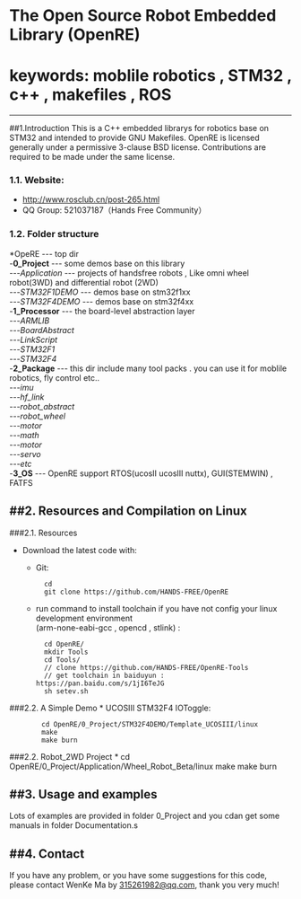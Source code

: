 # The Open Source Robot Embedded Library (OpenRE)  
# keywords: moblile robotics , STM32 , c++ , makefiles , ROS 
------------------------------------------------------------------------------
##1.Introduction
This is a C++ embedded librarys for robotics base on STM32 and intended to provide GNU Makefiles.
OpenRE is licensed generally under a permissive 3-clause BSD license. Contributions are required to be made under the same license.

### 1.1. Website: 
- http://www.rosclub.cn/post-265.html
- QQ Group: 521037187（Hands Free Community）

### 1.2. Folder structure
*OpeRE --- top dir  
-**0_Project** --- some demos base on this library  
---*Application*  --- projects of handsfree robots , Like omni wheel robot(3WD) and differential robot  (2WD)   
---*STM32F1DEMO*  --- demos base on stm32f1xx   
---*STM32F4DEMO*  --- demos base on stm32f4xx     
-**1_Processor**  --- the board-level abstraction layer   
---*ARMLIB*     
---*BoardAbstract*  
---*LinkScript*     
---*STM32F1*     
---*STM32F4*    
-**2_Package**  --- this dir include many tool packs . you can use it for moblile robotics, fly control etc..    
---*imu*    
---*hf_link*    
---*robot_abstract*  
---*robot_wheel*    
---*motor*  
---*math*   
---*motor*  
---*servo*  
---*etc*    
-**3_OS** --- OpenRE support RTOS(ucosII ucosIII nuttx), GUI(STEMWIN) , FATFS   

##2. Resources and Compilation on Linux 
------------------------------------------------------------------------------
###2.1. Resources   
  * Download the latest code with:      
    * Git:  
    
            cd      
            git clone https://github.com/HANDS-FREE/OpenRE
            
    * run command to install toolchain if you have not config your linux development environment    
      (arm-none-eabi-gcc , opencd , stlink)  : 
        
            cd OpenRE/ 
            mkdir Tools
            cd Tools/   
            // clone https://github.com/HANDS-FREE/OpenRE-Tools
            // get toolchain in baiduyun :   https://pan.baidu.com/s/1jI6TeJG
            sh setev.sh 
            
###2.2. A Simple Demo 
    * UCOSIII STM32F4 IOToggle:    
            
            cd OpenRE/0_Project/STM32F4DEMO/Template_UCOSIII/linux  
            make    
            make burn   

###2.2. Robot_2WD Project
    * 
            cd OpenRE/0_Project/Application/Wheel_Robot_Beta/linux
            make
            make burn

##3. Usage and examples
------------------------------------------------------------------------------
 Lots of examples are provided in folder 0_Project and you cdan get some manuals in folder Documentation.s
            
##4. Contact    
------------------------------------------------------------------------------
If you have any problem, or you have some suggestions for this code, please contact WenKe Ma by 315261982@qq.com, thank you very much!  
